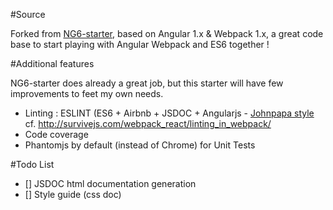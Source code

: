 #Source

Forked from [NG6-starter](https://github.com/AngularClass/NG6-starter), based on Angular 1.x & Webpack 1.x, a great code base to start playing with Angular Webpack and ES6 together !

#Additional features

NG6-starter does already a great job, but this starter will have few improvements to feet my own needs.

- Linting : ESLINT (ES6 + Airbnb + JSDOC + Angularjs - [Johnpapa style](https://github.com/johnpapa/angular-styleguide/tree/master/a1) cf. http://survivejs.com/webpack_react/linting_in_webpack/
- Code coverage
- Phantomjs by default (instead of Chrome) for Unit Tests


#Todo List

- [] JSDOC html documentation generation
- [] Style guide (css doc)
